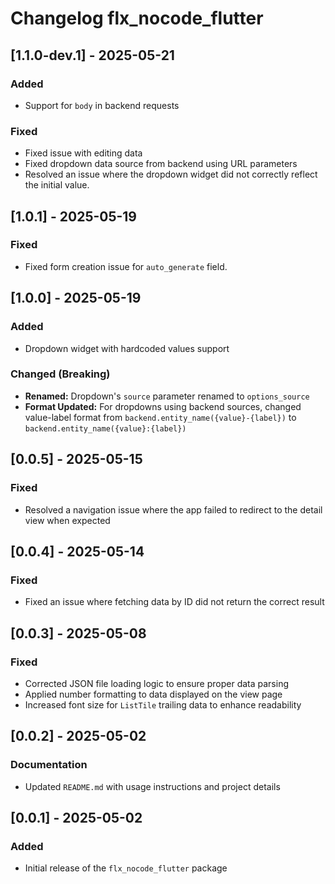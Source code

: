 # Changelog flx_nocode_flutter

## [1.1.0-dev.1] - 2025-05-21
### Added
- Support for `body` in backend requests
### Fixed
- Fixed issue with editing data
- Fixed dropdown data source from backend using URL parameters
- Resolved an issue where the dropdown widget did not correctly reflect the initial value.

## [1.0.1] - 2025-05-19
### Fixed
- Fixed form creation issue for `auto_generate` field.

## [1.0.0] - 2025-05-19
### Added
- Dropdown widget with hardcoded values support
### Changed (Breaking)
- **Renamed:** Dropdown's `source` parameter renamed to `options_source`
- **Format Updated:** For dropdowns using backend sources, changed value-label format from `backend.entity_name({value}-{label})` to `backend.entity_name({value}:{label})`

## [0.0.5] - 2025-05-15
### Fixed
- Resolved a navigation issue where the app failed to redirect to the detail view when expected

## [0.0.4] - 2025-05-14
### Fixed
- Fixed an issue where fetching data by ID did not return the correct result

## [0.0.3] - 2025-05-08
### Fixed
- Corrected JSON file loading logic to ensure proper data parsing
- Applied number formatting to data displayed on the view page
- Increased font size for `ListTile` trailing data to enhance readability

## [0.0.2] - 2025-05-02
### Documentation
- Updated `README.md` with usage instructions and project details

## [0.0.1] - 2025-05-02
### Added
- Initial release of the `flx_nocode_flutter` package